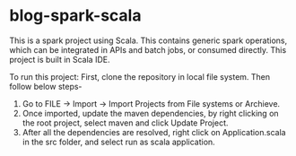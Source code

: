 # blog-spark-scala
This is a spark project using Scala. This contains generic spark operations, which can be integrated in APIs and batch jobs, or consumed directly. This project is built in Scala IDE.

To run this project:
First, clone the repository in local file system. Then follow below steps-
1. Go to FILE -> Import -> Import Projects from File systems or Archieve.
2. Once imported, update the maven dependencies, by right clicking on the root project, select maven and click Update Project.
3. After all the dependencies are resolved, right click on Application.scala in the src folder, and select run as scala application.
